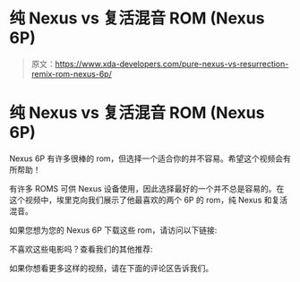 # 纯 Nexus vs 复活混音 ROM (Nexus 6P)

> 原文：<https://www.xda-developers.com/pure-nexus-vs-resurrection-remix-rom-nexus-6p/>

# 纯 Nexus vs 复活混音 ROM (Nexus 6P)

Nexus 6P 有许多很棒的 rom，但选择一个适合你的并不容易。希望这个视频会有所帮助！

有许多 ROMS 可供 Nexus 设备使用，因此选择最好的一个并不总是容易的。在这个视频中，埃里克向我们展示了他最喜欢的两个 6P 的 rom，纯 Nexus 和复活混音。

如果您想为您的 Nexus 6P 下载这些 rom，请访问以下链接:

不喜欢这些电影吗？查看我们的其他推荐:

如果你想看更多这样的视频，请在下面的评论区告诉我们。